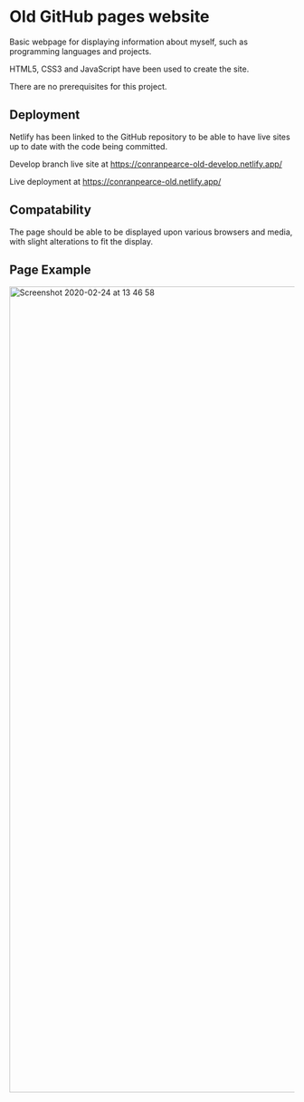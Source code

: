# Old GitHub pages website
Basic webpage for displaying information about myself, such as programming languages and projects.

HTML5, CSS3 and JavaScript have been used to create the site.

There are no prerequisites for this project.
 
## Deployment

Netlify has been linked to the GitHub repository to be able to have live sites up to date with the code being committed.

Develop branch live site at https://conranpearce-old-develop.netlify.app/

Live deployment at https://conranpearce-old.netlify.app/

## Compatability
The page should be able to be displayed upon various browsers and media, with slight alterations to fit the display.

## Page Example
<img width="1424" alt="Screenshot 2020-02-24 at 13 46 58" src="https://user-images.githubusercontent.com/54678624/75157499-275f4300-570c-11ea-89a6-716773784618.png">
